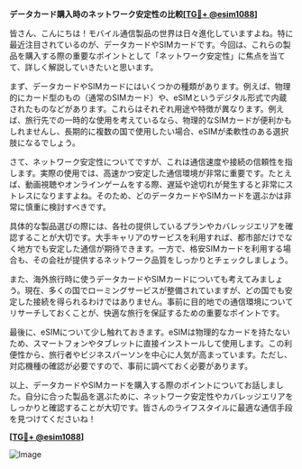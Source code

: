 **データカード購入時のネットワーク安定性の比較[[TG💪+ @esim1088](https://t.me/s/esim1088)]**

皆さん、こんにちは！モバイル通信製品の世界は日々進化していますよね。特に最近注目されているのが、データカードやSIMカードです。今回は、これらの製品を購入する際の重要なポイントとして「ネットワーク安定性」に焦点を当てて、詳しく解説していきたいと思います。

まず、データカードやSIMカードにはいくつかの種類があります。例えば、物理的にカード型のもの（通常のSIMカード）や、eSIMというデジタル形式で内蔵されたものなどがあります。これらはそれぞれ用途や特徴が異なります。例えば、旅行先での一時的な使用を考えているなら、物理的なSIMカードが便利かもしれませんし、長期的に複数の国で使用したい場合、eSIMが柔軟性のある選択肢になるでしょう。

さて、ネットワーク安定性についてですが、これは通信速度や接続の信頼性を指します。実際の使用では、高速かつ安定した通信環境が非常に重要です。たとえば、動画視聴やオンラインゲームをする際、遅延や途切れが発生すると非常にストレスになりますよね。そのため、どのデータカードやSIMカードを選ぶかは非常に慎重に検討すべきです。

具体的な製品選びの際には、各社の提供しているプランやカバレッジエリアを確認することが大切です。大手キャリアのサービスを利用すれば、都市部だけでなく地方でも安定した通信が期待できます。一方で、格安SIMカードを利用する場合も、その会社が提供するネットワーク品質をしっかりとチェックしましょう。

また、海外旅行時に使うデータカードやSIMカードについても考えてみましょう。現在、多くの国でローミングサービスが整備されていますが、どの国でも安定した接続を得られるわけではありません。事前に目的地での通信環境についてリサーチしておくことが、快適な旅行を保証するための重要なポイントです。

最後に、eSIMについて少し触れておきます。eSIMは物理的なカードを持たないため、スマートフォンやタブレットに直接インストールして使用します。この利便性から、旅行者やビジネスパーソンを中心に人気が高まっています。ただし、対応機種の確認が必要ですので、事前に調べておく必要があります。

以上、データカードやSIMカードを購入する際のポイントについてお話しました。自分に合った製品を選ぶために、ネットワーク安定性やカバレッジエリアをしっかりと確認することが大切です。皆さんのライフスタイルに最適な通信手段を見つけてくださいね！

**[[TG💪+ @esim1088](https://t.me/s/esim1088)]**

![Image](https://i.postimg.cc/Y0z9fWf4/image.png)